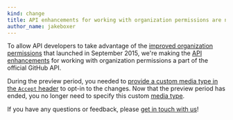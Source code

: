 ```yaml
---
kind: change
title: API enhancements for working with organization permissions are now official
author_name: jakeboxer
---
```


To allow API developers to take advantage of the [improved organization permissions][dotcom-blog-post] that launched in September 2015, we're making the [API enhancements][api-enhancements-blog-post] for working with organization permissions a part of the official GitHub API.

During the preview period, you needed to [provide a custom media type in the `Accept` header][preview-period] to opt-in to the changes. Now that the preview period has ended, you no longer need to specify this custom [media type][custom-media-types].

If you have any questions or feedback, please [get in touch with us][contact]!

[dotcom-blog-post]: https://github.com/blog/2064-new-organization-permissions-now-available
[api-enhancements-blog-post]: /changes/2015-06-24-api-enhancements-for-working-with-organization-permissions/
[preview-period]: /changes/2015-06-24-api-enhancements-for-working-with-organization-permissions/#preview-period
[custom-media-types]: /v3/media/
[contact]: https://github.com/contact?form[subject]=Organization+Permissions+API
